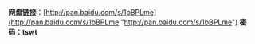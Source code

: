 **网盘链接**：[http://pan.baidu.com/s/1bBPLme](http://pan.baidu.com/s/1bBPLme "http://pan.baidu.com/s/1bBPLme") **密码：tswt**